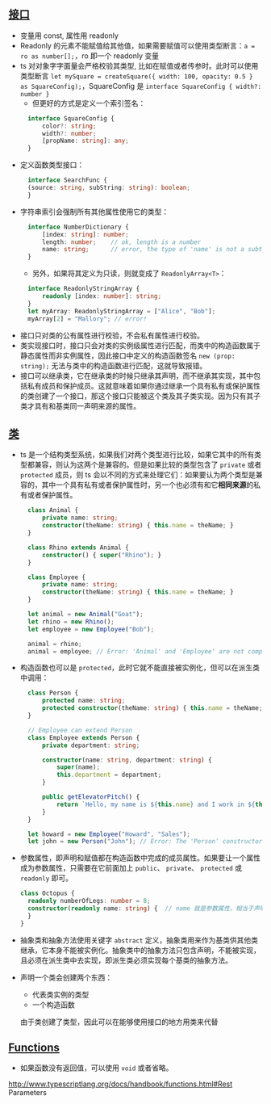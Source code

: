 ## [接口](http://www.typescriptlang.org/docs/handbook/interfaces.html)
- 变量用 const, 属性用 readonly
- Readonly 的元素不能赋值给其他值，如果需要赋值可以使用类型断言：`a = ro as number[];`，ro 即一个 readonly 变量
- ts 对对象字字面量会严格校验其类型, 比如在赋值或者传参时。此时可以使用类型断言 `let mySquare = createSquare({ width: 100, opacity: 0.5 } as SquareConfig);`，SquareConfig 是 `interface SquareConfig { width?: number }`
  - 但更好的方式是定义一个索引签名：
  ```ts
    interface SquareConfig {
        color?: string;
        width?: number;
        [propName: string]: any;
    }
  ```
- 定义函数类型接口：
  ```ts
    interface SearchFunc {
    (source: string, subString: string): boolean;
    }
  ```
- 字符串索引会强制所有其他属性使用它的类型：
  ```ts
    interface NumberDictionary {
        [index: string]: number;
        length: number;    // ok, length is a number
        name: string;      // error, the type of 'name' is not a subtype of the indexer
    }
  ```
  - 另外，如果将其定义为只读，则就变成了 `ReadonlyArray<T>`：
  ```ts
    interface ReadonlyStringArray {
        readonly [index: number]: string;
    }
    let myArray: ReadonlyStringArray = ["Alice", "Bob"];
    myArray[2] = "Mallory"; // error!
  ```
- 接口只对类的公有属性进行校验，不会私有属性进行校验。
- 类实现接口时，接口只会对类的实例级属性进行匹配，而类中的构造函数属于静态属性而非实例属性，因此接口中定义的构造函数签名 `new (prop: string);` 无法与类中的构造函数进行匹配，这就导致报错。
- 接口可以继承类，它在继承类的时候只继承其声明，而不继承其实现，其中包括私有成员和保护成员。这就意味着如果你通过继承一个具有私有或保护属性的类创建了一个接口，那这个接口只能被这个类及其子类实现。因为只有其子类才具有和基类同一声明来源的属性。

## [类](http://www.typescriptlang.org/docs/handbook/classes.html)

- ts 是一个结构类型系统，如果我们对两个类型进行比较，如果它其中的所有类型都兼容，则认为这两个是兼容的。但是如果比较的类型包含了 `private` 或者 `protected` 成员，则 ts 会以不同的方式来处理它们：如果要认为两个类型是兼容的，其中一个具有私有或者保护属性时，另一个也必须有和它**相同来源**的私有或者保护属性。
  ```ts
    class Animal {
        private name: string;
        constructor(theName: string) { this.name = theName; }
    }

    class Rhino extends Animal {
        constructor() { super("Rhino"); }
    }

    class Employee {
        private name: string;
        constructor(theName: string) { this.name = theName; }
    }

    let animal = new Animal("Goat");
    let rhino = new Rhino();
    let employee = new Employee("Bob");

    animal = rhino;
    animal = employee; // Error: 'Animal' and 'Employee' are not compatible
  ```
- 构造函数也可以是 `protected`，此时它就不能直接被实例化，但可以在派生类中调用：
  ```ts
    class Person {
        protected name: string;
        protected constructor(theName: string) { this.name = theName; }
    }

    // Employee can extend Person
    class Employee extends Person {
        private department: string;

        constructor(name: string, department: string) {
            super(name);
            this.department = department;
        }

        public getElevatorPitch() {
            return `Hello, my name is ${this.name} and I work in ${this.department}.`;
        }
    }

    let howard = new Employee("Howard", "Sales");
    let john = new Person("John"); // Error: The 'Person' constructor is protected
  ```

- 参数属性，即声明和赋值都在构造函数中完成的成员属性。如果要让一个属性成为参数属性，只需要在它前面加上 `public`、 `private`、 `protected` 或 `readonly` 即可。
  ```ts
  class Octopus {
    readonly numberOfLegs: number = 8;
    constructor(readonly name: string) {  // name 就是参数属性，相当于声明了 readonly name: string; 并在构造函数中对其进行赋值
    }
  }
  ```
- 抽象类和抽象方法使用关键字 `abstract` 定义，抽象类用来作为基类供其他类继承，它本身不能被实例化。抽象类中的抽象方法只包含声明，不能被实现，且必须在派生类中去实现，即派生类必须实现每个基类的抽象方法。
- 声明一个类会创建两个东西：
  - 代表类实例的类型
  -  一个构造函数
  
  由于类创建了类型，因此可以在能够使用接口的地方用类来代替

## [Functions](http://www.typescriptlang.org/docs/handbook/functions.html)
- 如果函数没有返回值，可以使用 `void` 或者省略。

http://www.typescriptlang.org/docs/handbook/functions.html#Rest Parameters
